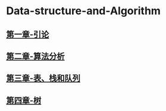 # Data-structure-and-Algorithm
## [第一章-引论](../note/Chapter1.org)
## [第二章-算法分析](../note/Chapter2.org)
## [第三章-表、栈和队列](../note/Chapter3.org)

## [第四章-树](../note/Chapter4.md)